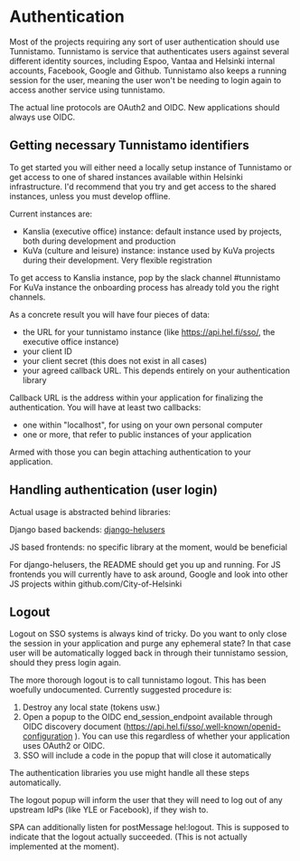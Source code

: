 # Authentication

Most of the projects requiring any sort of user authentication should use Tunnistamo.
Tunnistamo is service that authenticates users against several different identity sources,
including Espoo, Vantaa and Helsinki internal accounts, Facebook, Google and Github.
Tunnistamo also keeps a running session for the user, meaning the user won't be needing
to login again to access another service using tunnistamo.

The actual line protocols are OAuth2 and OIDC. New applications should always use OIDC.

## Getting necessary Tunnistamo identifiers

To get started you will either need a locally setup instance of Tunnistamo or get access to one of shared instances available within Helsinki infrastructure. I'd recommend that you try and get access to the shared instances, unless you must develop offline. 

Current instances are:
* Kanslia (executive office) instance: default instance used by projects, both during development and production
* KuVa (culture and leisure) instance: instance used by KuVa projects during their development. Very flexible registration

To get access to Kanslia instance, pop by the slack channel #tunnistamo
For KuVa instance the onboarding process has already told you the right channels.

As a concrete result you will have four pieces of data:
* the URL for your tunnistamo instance (like https://api.hel.fi/sso/, the executive office instance)
* your client ID
* your client secret (this does not exist in all cases)
* your agreed callback URL. This depends entirely on your authentication library

Callback URL is the address within your application for finalizing the authentication. You will have at least two callbacks:
* one within "localhost", for using on your own personal computer
* one or more, that refer to public instances of your application

Armed with those you can begin attaching authentication to your application.

## Handling authentication (user login)

Actual usage is abstracted behind libraries:

Django based backends: [django-helusers](https://github.com/City-of-Helsinki/django-helusers)

JS based frontends: no specific library at the moment, would be beneficial

For django-helusers, the README should get you up and running. For JS frontends you will currently have to ask around, Google and look into other JS projects within github.com/City-of-Helsinki

## Logout

Logout on SSO systems is always kind of tricky. Do you want to only close the session in
your application and purge any ephemeral state? In that case user will be automatically
logged back in through their tunnistamo session, should they press login again.

The more thorough logout is to call tunnistamo logout. This has been woefully 
undocumented. Currently suggested procedure is:

1. Destroy any local state (tokens usw.)
1. Open a popup to the OIDC end_session_endpoint available through OIDC discovery document
   (https://api.hel.fi/sso/.well-known/openid-configuration ). You can use this regardless
   of whether your application uses OAuth2 or OIDC.
1. SSO will include a code in the popup that will close it automatically

The authentication libraries you use might handle all these steps automatically.

The logout popup will inform the user that they will need to log out of any upstream IdPs
(like YLE or Facebook), if they wish to.

SPA can additionally listen for postMessage hel:logout. This is supposed to indicate that
the logout actually succeeded. (This is not actually implemented at the moment).

